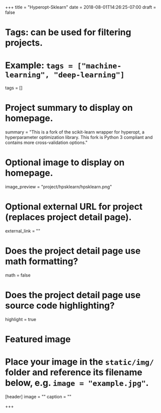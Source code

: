 +++
title = "Hyperopt-Sklearn"
date = 2018-08-01T14:26:25-07:00
draft = false

# Tags: can be used for filtering projects.
# Example: `tags = ["machine-learning", "deep-learning"]`
tags = []

# Project summary to display on homepage.
summary = "This is a fork of the scikit-learn wrapper for hyperopt, a hyperparameter optimization library. This fork is Python 3 compliant and contains more cross-validation options."

# Optional image to display on homepage.
image_preview = "project/hpsklearn/hpsklearn.png"

# Optional external URL for project (replaces project detail page).
external_link = ""

# Does the project detail page use math formatting?
math = false

# Does the project detail page use source code highlighting?
highlight = true

# Featured image
# Place your image in the `static/img/` folder and reference its filename below, e.g. `image = "example.jpg"`.
[header]
image = ""
caption = ""

+++
